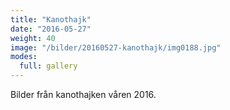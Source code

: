 ```yaml
---
title: "Kanothajk"
date: "2016-05-27"
weight: 40
image: "/bilder/20160527-kanothajk/img0188.jpg"
modes:
  full: gallery
---
```

Bilder från kanothajken våren 2016.
